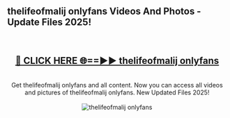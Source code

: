 <h2>thelifeofmalij onlyfans Videos And Photos - Update Files 2025!</h2>
<br>
<div align="center">
<h2><a href="https://linkcuts.com/hfmhzwbr" rel="nofollow">🔴 CLICK HERE 🌐==►► thelifeofmalij onlyfans</a></h2>
<br>
Get thelifeofmalij onlyfans and all content. Now you can access all videos and pictures of thelifeofmalij onlyfans. New Updated Files 2025!
<br>
<br>
<a href="https://linkcuts.com/hfmhzwbr" rel="nofollow" data-target="animated-image.originalLink"><img src="https://i.ibb.co.com/WyWwxjT/player-gif2.gif" alt="thelifeofmalij onlyfans" style="max-width: 100%; display: inline-block;" data-target="animated-image.originalImage"></a>
</div>
<br>